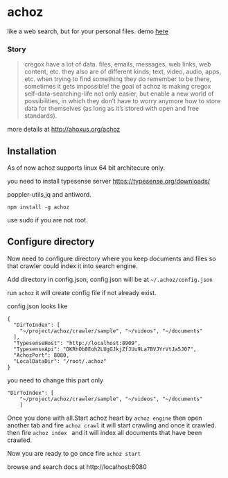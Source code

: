 # achoz

like a web search, but for your personal files. demo [here](achoz.ahoxus.org)
### Story 
> cregox have a lot of data. files, emails, messages, web links, web content, etc. they also are of different kinds; text, video, audio, apps, etc.
when trying to find something they do remember to be there, sometimes it gets impossible!
the goal of achoz is making cregox self-data-searching-life not only easier, but enable a new world of possibilities, in which they don’t have to worry anymore how to store data for themselves (as long as it’s stored with open and free standards).

more details at http://ahoxus.org/achoz

## Installation 

As of now achoz supports linux 64 bit architecure only.

you need to install typesense server https://typesense.org/downloads/

poppler-utils,jq and antiword.

```
npm install -g achoz
```
use sudo if you are not root.
## Configure directory

Now need to configure directory where you keep documents and files so that crawler could index it into search engine.

Add directory in config.json, config.json will be at `~/.achoz/config.json` 

run  `achoz` it will create config file if not already exist.


config.json looks like 
```
{
  "DirToIndex": [
    "~/project/achoz/crawler/sample", "~/videos", "~/documents"
  ],
  "TypesenseHost": "http://localhost:8909",
  "TypesenseApi": "DKRhOb8Eoh2LUgGJkjZfJUu9La7BVJYrVtJa5J07",
  "AchozPort": 8080,
  "LocalDataDir": "/root/.achoz"
}
```

you need to change this part only
```
"DirToIndex": [
    "~/project/achoz/crawler/sample", "~/videos", "~/documents"
    ]
 ```

Once you done with all.Start achoz heart by `achoz engine` then open another tab and fire `achoz crawl` it will start crawling and once it crawled.
then fire `achoz index ` and it will  index all documents that have been crawled. 

Now you are ready to go once fire `achoz start` 

browse and search docs at http://localhost:8080 

